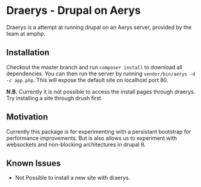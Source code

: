# Draerys - Drupal on Aerys

Draerys is a attempt at running drupal on an Aerys server, provided by the team at amphp.

## Installation

Checkout the master branch and run `composer install` to download all dependencies. You can then run the server by running `vendor/bin/aerys -d -c app.php`. This will expose the default site on localhost port 80.

**N.B.** Currently it is not possible to access the install pages through draerys. Try installing a site through drush first.

## Motivation

Currently this package is for experimenting with a persistant bootstrap for performance improvements. But is also allows us to experiment with websockets and non-blocking architectures in drupal 8.

## Known Issues

- Not Possible to install a new site with draerys.
